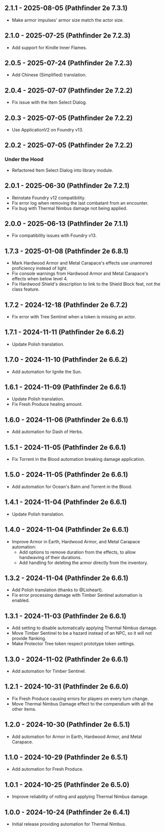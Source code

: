 ## 2.1.1 - 2025-08-05 (Pathfinder 2e 7.3.1)
- Make armor impulses' armor size match the actor size.

## 2.1.0 - 2025-07-25 (Pathfinder 2e 7.2.3)
- Add support for Kindle Inner Flames.

## 2.0.5 - 2025-07-24 (Pathfinder 2e 7.2.3)
- Add Chinese (Simplified) translation.

## 2.0.4 - 2025-07-07 (Pathfinder 2e 7.2.2)
- Fix issue with the Item Select Dialog.

## 2.0.3 - 2025-07-05 (Pathfinder 2e 7.2.2)
- Use ApplicationV2 on Foundry v13.

## 2.0.2 - 2025-07-05 (Pathfinder 2e 7.2.2)
### Under the Hood
- Refactored Item Select Dialog into library module.

## 2.0.1 - 2025-06-30 (Pathfinder 2e 7.2.1)
- Reinstate Foundry v12 compatibility.
- Fix error log when removing the last combatant from an encounter.
- Fix bug with Thermal Nimbus damage not being applied.

## 2.0.0 - 2025-06-13 (Pathfinder 2e 7.1.1)
- Fix compatibility issues with Foundry v13.

## 1.7.3 - 2025-01-08 (Pathfinder 2e 6.8.1)
- Mark Hardwood Armor and Metal Carapace's effects use unarmored proficiency instead of light.
- Fix console warnings from Hardwood Armor and Metal Carapace's effects when below level 4.
- Fix Hardwood Shield's description to link to the Shield Block feat, not the class feature.

## 1.7.2 - 2024-12-18 (Pathfinder 2e 6.7.2)
- Fix error with Tree Sentinel when a token is missing an actor.

## 1.7.1 - 2024-11-11 (Pathfinder 2e 6.6.2)
- Update Polish translation.

## 1.7.0 - 2024-11-10 (Pathfinder 2e 6.6.2)
- Add automation for Ignite the Sun.

## 1.6.1 - 2024-11-09 (Pathfinder 2e 6.6.1)
- Update Polish translation.
- Fix Fresh Produce healing amount.

## 1.6.0 - 2024-11-06 (Pathfinder 2e 6.6.1)
- Add automation for Dash of Herbs.

## 1.5.1 - 2024-11-05 (Pathfinder 2e 6.6.1)
- Fix Torrent in the Blood automation breaking damage application.

## 1.5.0 - 2024-11-05 (Pathfinder 2e 6.6.1)
- Add automation for Ocean's Balm and Torrent in the Blood.

## 1.4.1 - 2024-11-04 (Pathfinder 2e 6.6.1)
- Update Polish translation.

## 1.4.0 - 2024-11-04 (Pathfinder 2e 6.6.1)
- Improve Armor in Earth, Hardwood Armor, and Metal Carapace automation:
    - Add options to remove duration from the effects, to allow handwaving of their durations.
    - Add handling for deleting the armor directly from the inventory.

## 1.3.2 - 2024-11-04 (Pathfinder 2e 6.6.1)
- Add Polish translation (thanks to @Lioheart).
- Fix error processing damage with Timber Sentinel automation is enabled.

## 1.3.1 - 2024-11-03 (Pathfinder 2e 6.6.1)
- Add setting to disable automatically applying Thermal Nimbus damage.
- Move Timber Sentinel to be a hazard instead of an NPC, so it will not provide flanking.
- Make Protector Tree token respect prototype token settings.

## 1.3.0 - 2024-11-02 (Pathfinder 2e 6.6.1)
- Add automation for Timber Sentinel.

## 1.2.1 - 2024-10-31 (Pathfinder 2e 6.6.0)
- Fix Fresh Produce causing errors for players on every turn change.
- Move Thermal Nimbus Damage effect to the compendium with all the other items.

## 1.2.0 - 2024-10-30 (Pathfinder 2e 6.5.1)
- Add automation for Armor in Earth, Hardwood Armor, and Metal Carapace.

## 1.1.0 - 2024-10-29 (Pathfinder 2e 6.5.1)
- Add automation for Fresh Produce.

## 1.0.1 - 2024-10-25 (Pathfinder 2e 6.5.0)
- Improve reliability of rolling and applying Thermal Nimbus damage.

## 1.0.0 - 2024-10-24 (Pathfinder 2e 6.4.1)
- Initial release providing automation for Thermal Nimbus.
